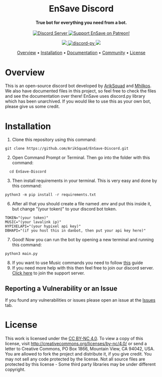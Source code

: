 
<h1 align="center">
  <br>
  <br>
  EnSave Discord
  <br>
</h1>

<h4 align="center">True bot for everything you need from a bot.</h4>

<p align="center">
  <a href="https://discord.gg/Z5N5AWJmrA">
    <img src="https://discordapp.com/api/guilds/770634445370687519/widget.png?style=shield" alt="Discord Server">
  </a>

  <a href="https://www.patreon.com/ariksquad">
    <img src="https://img.shields.io/badge/Support-EnSave-red.svg" alt="Support EnSave on Patreon!">
  </a>
</p>
<p align="center">

 <a href="https://www.python.org/downloads/">
    <img src="https://img.shields.io/badge/Python-3.8%20%7C%203.9%20%7C%203.10-blue.svg">
  </a>
   <a href="https://github.com/nextcord/nextcord/">
     <img src="https://img.shields.io/badge/discord-py-blue.svg" alt="discord-py">
  <a href="https://creativecommons.org/licenses/by-nc/4.0/">
    <img src="https://img.shields.io/static/v1?label=license&message=BY-NC%204.0&color=orange&logo=creative%20commons&logoColor=white">
  <a href="https://twitter.com/intent/tweet?text=Wow:&url=https%3A%2F%2Fgithub.com%2FArikSquad%2FEnSave-Discord">
  </a>
  </a>
</a>
</p>

<p align="center">
  <a href="#overview">Overview</a>
  •
  <a href="#installation">Installation</a>
  •
  <a href="https://docs.mikart.eu">Documentation</a>
  •
  <a href="https://discord.gg/Z5N5AWJmrA">Community</a>
  •
  <a href="#license">License</a>
</p>


# Overview
This is an open-source discord bot developed by [ArikSquad](https://github.com/Ariksquad) and [Mhilkos](https://github.com/Mhilkos).
We also have documented files in this project, so feel free to check the files and see the documentation over there!
EnSave uses discord.py library which has been unarchived. If you would like to use this as your own bot, please give us some credit.

# Installation
1. Clone this repository using this command:
```commandline
git clone https://github.com/ArikSquad/EnSave-Discord.git
```
2. Open Command Prompt or Terminal. Then go into the folder with this command: 
```commandline
  cd EnSave-Discord
 ```
3. Then install requirements in your terminal. This is very easy and done by this command:
```commandline
python3 -m pip install -r requirements.txt
```
6. After all that you should create a file named .env and put this inside it, but change "(your token)" to your discord bot token.
```
TOKEN="(your token)"
MUSIC="(your lavalink ip)"
HYPIXELAPI="(your hypixel api key)"
DBHAPI="(if you host this in danbot, then put your api key here)"
```
7. Good! Now you can run the bot by opening a new terminal and running this command:
```commandline
python3 main.py
```
8. If you want to use Music commands you need to follow [this](https://github.com/PythonistaGuild/Wavelink#lavalink-installation) guide
9. If you need more help with this then feel free to join our discord server. [Click here](https://discord.gg/WKTcnb86b7) to join the support server.

## Reporting a Vulnerability or an Issue

If you found any vulnerabilities or issues please open an issue at the [Issues](https://github.com/ArikSquad/EnSave-Discord/issues) tab.
 
# License
This work is licensed under the [CC BY-NC 4.0](https://creativecommons.org/licenses/by-nc/4.0/). To view a copy of this license, visit http://creativecommons.org/licenses/by-nc/4.0/ or send a letter to Creative Commons, PO Box 1866, Mountain View, CA 94042, USA. You are allowed to fork the project and distribute it, if you give credit. You may not sell any code protected by the license. Not all source files are protected by this license - Some third party libraries may be under different copyright.


